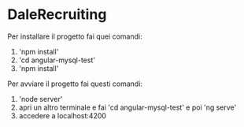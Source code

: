 # DaleRecruiting

Per installare il progetto fai quei comandi:
1. 'npm install'
2. 'cd angular-mysql-test'
3. 'npm install'

Per avviare il progetto fai questi comandi:
1. 'node server'
2. apri un altro terminale e fai 'cd angular-mysql-test' e poi 'ng serve'
3. accedere a localhost:4200
